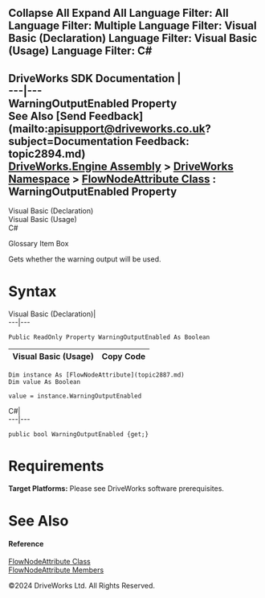        

 Collapse All Expand All  Language Filter: All  Language Filter: Multiple  Language Filter: Visual Basic (Declaration) Language Filter: Visual Basic (Usage) Language Filter: C#  
---  
DriveWorks SDK Documentation  |   
---|---  
WarningOutputEnabled Property   
See Also [Send Feedback](mailto:apisupport@driveworks.co.uk?subject=Documentation Feedback: topic2894.md)  
[DriveWorks.Engine Assembly](topic2156.md) > [DriveWorks Namespace](topic2159.md) > [FlowNodeAttribute Class](topic2887.md) : WarningOutputEnabled Property  
---  
  
Visual Basic (Declaration)    
Visual Basic (Usage)    
C# 

Glossary Item Box

Gets whether the warning output will be used. 

# Syntax

Visual Basic (Declaration)|   
---|---  
      
    
    Public ReadOnly Property WarningOutputEnabled As Boolean  
  
Visual Basic (Usage)| Copy Code  
---|---  
      
    
    Dim instance As [FlowNodeAttribute](topic2887.md)
    Dim value As Boolean
     
    value = instance.WarningOutputEnabled  
  
C#|   
---|---  
      
    
    public bool WarningOutputEnabled {get;}  
  
# Requirements

**Target Platforms:** Please see DriveWorks software prerequisites.

# See Also

#### Reference

[FlowNodeAttribute Class](topic2887.md)   
[FlowNodeAttribute Members](topic2888.md)

©2024 DriveWorks Ltd. All Rights Reserved.
